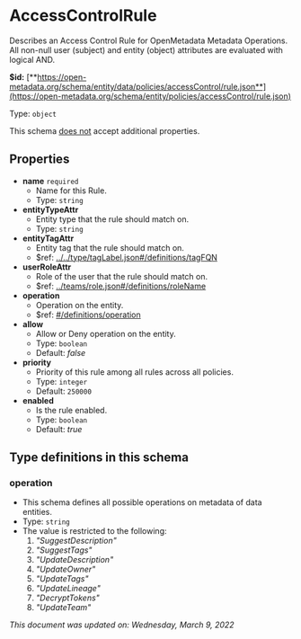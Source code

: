 # AccessControlRule

Describes an Access Control Rule for OpenMetadata Metadata Operations. All non-null user (subject) and entity (object) attributes are evaluated with logical AND.

**$id:** [**https://open-metadata.org/schema/entity/data/policies/accessControl/rule.json**](https://open-metadata.org/schema/entity/policies/accessControl/rule.json)

Type: `object`

This schema <u>does not</u> accept additional properties.

## Properties
 - **name** `required`
	 - Name for this Rule.
	 - Type: `string`
 - **entityTypeAttr**
	 - Entity type that the rule should match on.
	 - Type: `string`
 - **entityTagAttr**
	 - Entity tag that the rule should match on.
	 - $ref: [../../type/tagLabel.json#/definitions/tagFQN](../types/taglabel.md#tagfqn)
 - **userRoleAttr**
	 - Role of the user that the rule should match on.
	 - $ref: [../teams/role.json#/definitions/roleName](role.md#rolename)
 - **operation**
	 - Operation on the entity.
	 - $ref: [#/definitions/operation](#operation)
 - **allow**
	 - Allow or Deny operation on the entity.
	 - Type: `boolean`
	 - Default: _false_
 - **priority**
	 - Priority of this rule among all rules across all policies.
	 - Type: `integer`
	 - Default: `250000`
 - **enabled**
	 - Is the rule enabled.
	 - Type: `boolean`
	 - Default: _true_


## Type definitions in this schema
### operation

 - This schema defines all possible operations on metadata of data entities.
 - Type: `string`
 - The value is restricted to the following: 
	 1. _"SuggestDescription"_
	 2. _"SuggestTags"_
	 3. _"UpdateDescription"_
	 4. _"UpdateOwner"_
	 5. _"UpdateTags"_
	 6. _"UpdateLineage"_
	 7. _"DecryptTokens"_
	 8. _"UpdateTeam"_


_This document was updated on: Wednesday, March 9, 2022_